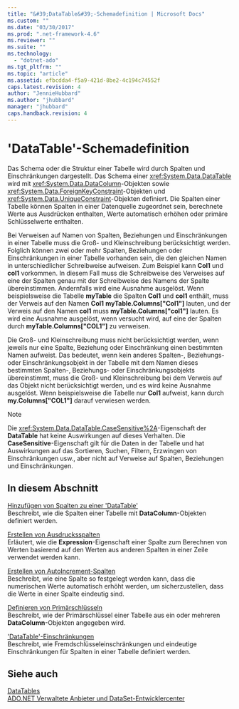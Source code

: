 ```yaml
---
title: "&#39;DataTable&#39;-Schemadefinition | Microsoft Docs"
ms.custom: ""
ms.date: "03/30/2017"
ms.prod: ".net-framework-4.6"
ms.reviewer: ""
ms.suite: ""
ms.technology: 
  - "dotnet-ado"
ms.tgt_pltfrm: ""
ms.topic: "article"
ms.assetid: efbcdda4-f5a9-421d-8be2-4c194c74552f
caps.latest.revision: 4
author: "JennieHubbard"
ms.author: "jhubbard"
manager: "jhubbard"
caps.handback.revision: 4
---
```

# &#39;DataTable&#39;-Schemadefinition
Das Schema oder die Struktur einer Tabelle wird durch Spalten und Einschränkungen dargestellt.  Das Schema einer <xref:System.Data.DataTable> wird mit <xref:System.Data.DataColumn>\-Objekten sowie <xref:System.Data.ForeignKeyConstraint>\-Objekten und <xref:System.Data.UniqueConstraint>\-Objekten definiert.  Die Spalten einer Tabelle können Spalten in einer Datenquelle zugeordnet sein, berechnete Werte aus Ausdrücken enthalten, Werte automatisch erhöhen oder primäre Schlüsselwerte enthalten.  
  
 Bei Verweisen auf Namen von Spalten, Beziehungen und Einschränkungen in einer Tabelle muss die Groß\- und Kleinschreibung berücksichtigt werden.  Folglich können zwei oder mehr Spalten, Beziehungen oder Einschränkungen in einer Tabelle vorhanden sein, die den gleichen Namen in unterschiedlicher Schreibweise aufweisen.  Zum Beispiel kann **Col1** und **col1** vorkommen.  In diesem Fall muss die Schreibweise des Verweises auf eine der Spalten genau mit der Schreibweise des Namens der Spalte übereinstimmen. Andernfalls wird eine Ausnahme ausgelöst.  Wenn beispielsweise die Tabelle **myTable** die Spalten **Col1** und **col1** enthält, muss der Verweis auf den Namen **Col1** **myTable.Columns\["Col1"\]** lauten, und der Verweis auf den Namen **col1** muss **myTable.Columns\["col1"\]** lauten.  Es wird eine Ausnahme ausgelöst, wenn versucht wird, auf eine der Spalten durch **myTable.Columns\["COL1"\]** zu verweisen.  
  
 Die Groß\- und Kleinschreibung muss nicht berücksichtigt werden, wenn jeweils nur eine Spalte, Beziehung oder Einschränkung einen bestimmten Namen aufweist.  Das bedeutet, wenn kein anderes Spalten\-, Beziehungs\- oder Einschränkungsobjekt in der Tabelle mit dem Namen dieses bestimmten Spalten\-, Beziehungs\- oder Einschränkungsobjekts übereinstimmt, muss die Groß\- und Kleinschreibung bei dem Verweis auf das Objekt nicht berücksichtigt werden, und es wird keine Ausnahme ausgelöst.  Wenn beispielsweise die Tabelle nur **Col1** aufweist, kann durch **my.Columns\["COL1"\]** darauf verwiesen werden.  
  
> [!NOTE]
>  Die <xref:System.Data.DataTable.CaseSensitive%2A>\-Eigenschaft der **DataTable** hat keine Auswirkungen auf dieses Verhalten.  Die **CaseSensitive**\-Eigenschaft gilt für die Daten in der Tabelle und hat Auswirkungen auf das Sortieren, Suchen, Filtern, Erzwingen von Einschränkungen usw., aber nicht auf Verweise auf Spalten, Beziehungen und Einschränkungen.  
  
## In diesem Abschnitt  
 [Hinzufügen von Spalten zu einer 'DataTable'](../../../../../docs/framework/data/adonet/dataset-datatable-dataview/adding-columns-to-a-datatable.md)  
 Beschreibt, wie die Spalten einer Tabelle mit **DataColumn**\-Objekten definiert werden.  
  
 [Erstellen von Ausdrucksspalten](../../../../../docs/framework/data/adonet/dataset-datatable-dataview/creating-expression-columns.md)  
 Erläutert, wie die **Expression**\-Eigenschaft einer Spalte zum Berechnen von Werten basierend auf den Werten aus anderen Spalten in einer Zeile verwendet werden kann.  
  
 [Erstellen von AutoIncrement\-Spalten](../../../../../docs/framework/data/adonet/dataset-datatable-dataview/creating-autoincrement-columns.md)  
 Beschreibt, wie eine Spalte so festgelegt werden kann, dass die numerischen Werte automatisch erhöht werden, um sicherzustellen, dass die Werte in einer Spalte eindeutig sind.  
  
 [Definieren von Primärschlüsseln](../../../../../docs/framework/data/adonet/dataset-datatable-dataview/defining-primary-keys.md)  
 Beschreibt, wie der Primärschlüssel einer Tabelle aus ein oder mehreren **DataColumn**\-Objekten angegeben wird.  
  
 ['DataTable'\-Einschränkungen](../../../../../docs/framework/data/adonet/dataset-datatable-dataview/datatable-constraints.md)  
 Beschreibt, wie Fremdschlüsseleinschränkungen und eindeutige Einschränkungen für Spalten in einer Tabelle definiert werden.  
  
## Siehe auch  
 [DataTables](../../../../../docs/framework/data/adonet/dataset-datatable-dataview/datatables.md)   
 [ADO.NET Verwaltete Anbieter und DataSet\-Entwicklercenter](http://go.microsoft.com/fwlink/?LinkId=217917)